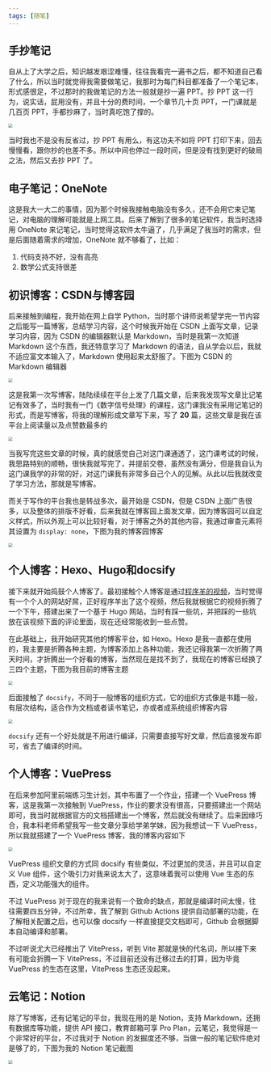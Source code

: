 ```yaml
---
tags: [随笔]
---
```


## 手抄笔记

自从上了大学之后，知识越发艰涩难懂，往往我看完一遍书之后，都不知道自己看了什么，所以当时就觉得我需要做笔记，我那时为每门科目都准备了一个笔记本，形式感很足，不过那时的我做笔记的方法一般就是抄一遍 PPT。抄 PPT 这一行为，说实话，屁用没有，并且十分的费时间，一个章节几十页 PPT，一门课就是几百页 PPT，手都抄麻了，当时真吃饱了撑的。


<img src="https://cdn.jsdelivr.net/gh/LastKnightCoder/ImgHosting3/4f4c45d7accd1af1c1a8377676651192021-10-02-21-37-53.jpg"  style="zoom:50%; filter: invert(0);"/>


当时我也不是没有反省过，抄 PPT 有用么，有这功夫不如将 PPT 打印下来，回去慢慢看，跟你抄的也差不多。所以中间也停过一段时间，但是没有找到更好的破局之法，然后又去抄 PPT 了。

## 电子笔记：OneNote

这是我大一大二的事情，因为那个时候我接触电脑没有多久，还不会用它来记笔记，对电脑的理解可能就是上网工具。后来了解到了很多的笔记软件，我当时选择用 OneNote 来记笔记，当时觉得这软件太牛逼了，几乎满足了我当时的需求，但是后面随着需求的增加，OneNote 就不够看了，比如：

1. 代码支持不好，没有高亮
2. 数学公式支持很差

## 初识博客：CSDN与博客园

后来接触到编程，我开始在网上自学 Python，当时那个讲师说希望学完一节内容之后能写一篇博客，总结学习内容，这个时候我开始在 CSDN 上面写文章，记录学习内容，因为 CSDN 的编辑器默认是 Markdown，当时是我第一次知道 Markdown 这个东西，我还特意学习了 Markdown 的语法，自从学会以后，我就不适应富文本输入了，Markdown 使用起来太舒服了。下图为 CSDN 的 Markdown 编辑器


<img src="https://cdn.jsdelivr.net/gh/LastKnightCoder/ImgHosting3@master/image.52nfx6irvzk0.png" style="zoom:50%; filter: invert(0);" />


这是我第一次写博客，陆陆续续在平台上发了几篇文章，后来我发现写文章比记笔记有效多了，当时我有一门《数字信号处理》的课程，这门课我没有采用记笔记的形式，而是写博客，将我的理解形成文章写下来，写了 **20** 篇，这些文章是我在该平台上阅读量以及点赞数最多的


<img src="https://cdn.jsdelivr.net/gh/LastKnightCoder/ImgHosting3@master/image.rfiezobwtuo.png" style="zoom:50%; filter: invert(0);" />


当我写完这些文章的时候，真的就感觉自己对这门课通透了，这门课考试的时候，我思路特别的顺畅，很快我就写完了，并提前交卷，虽然没有满分，但是我自认为这门课我学的非常的好，对这门课我有非常多自己个人的见解。从此以后我就改变了学习方法，那就是写博客。

而关于写作的平台我也是转战多次，最开始是 CSDN，但是 CSDN 上面广告很多，以及整体的排版不好看，后来我就在博客园上面发文章，因为博客园可以自定义样式，所以外观上可以比较好看，对于博客之外的其他内容，我通过审查元素将其设置为 `display: none`，下图为我的博客园博客


<img src="https://cdn.jsdelivr.net/gh/LastKnightCoder/ImgHosting3/202110022118162021-10-02-21-18-17.png" style="zoom:50%; filter: invert(0);"/>


## 个人博客：Hexo、Hugo和docsify

接下来就开始捣鼓个人博客了。最初接触个人博客是通过[程序羊的视频](https://www.bilibili.com/video/BV1Yb411a7ty)，当时觉得有一个个人的网站好屌，正好程序羊出了这个视频，然后我就根据它的视频折腾了一个下午，搭建出来了一个基于 Hugo 网站，当时有踩一些坑，并把踩的一些坑放在该视频下面的评论里面，现在还经常能收到一些点赞。

在此基础上，我开始研究其他的博客平台，如 Hexo。Hexo 是我一直都在使用的，我主要是折腾各种主题，为博客添加上各种功能，我还记得我第一次折腾了两天时间，才折腾出一个好看的博客，当然现在是找不到了，我现在的博客已经换了三四个主题，下图为我目前的博客主题


<img src="https://cdn.jsdelivr.net/gh/LastKnightCoder/ImgHosting3@master/image.snx2t2mhck0.png" style="zoom:50%; filter: invert(0);" />


后面接触了 `docsify`，不同于一般博客的组织方式，它的组织方式像是书籍一般，有层次结构，适合作为文档或者读书笔记，亦或者成系统组织博客内容

<img src="https://cdn.jsdelivr.net/gh/LastKnightCoder/ImgHosting3@master/image.488wzni45y40.png" style="zoom:50%; filter: invert(0);" />

`docsify` 还有一个好处就是不用进行编译，只需要直接写好文章，然后直接发布即可，省去了编译的时间。

## 个人博客：VuePress

在后来参加阿里前端练习生计划，其中布置了一个作业，搭建一个 VuePress 博客，这是我第一次接触到 VuePress，作业的要求没有很高，只要搭建出一个网站即可，我当时就根据官方的文档搭建出一个博客，然后就没有继续了。后来因缘巧合，我本科老师希望我写一些文章分享给学弟学妹，因为我想试一下 VuePress，所以我就搭建了一个 VuePress 博客，我的博客内容如下

<img src="https://cdn.jsdelivr.net/gh/LastKnightCoder/ImgHosting3@master/image.6hf89j9dlfo0.png" style="zoom:50%; filter: invert(0);" />

VuePress 组织文章的方式同 docsify 有些类似，不过更加的灵活，并且可以自定义 Vue 组件，这个吸引力对我来说太大了，这意味着我可以使用 Vue 生态的东西，定义功能强大的组件。

不过 VuePress 对于现在的我来说有一个致命的缺点，那就是编译时间太慢，往往需要四五分钟，不过所幸，我了解到 Github Actions 提供自动部署的功能，在了解相关配置之后，也可以像 docsify 一样直接提交文档即可，Github 会根据脚本自动编译和部署。

不过听说尤大已经推出了 VitePress，听到 Vite 那就是快的代名词，所以接下来有可能会折腾一下 VitePress，不过目前还没有迁移过去的打算，因为毕竟 VuePress 的生态在这里，VitePress 生态还没起来。

## 云笔记：Notion

除了写博客，还有记笔记的平台，我现在用的是 Notion，支持 Markdown，还拥有数据库等功能，提供 API 接口，教育邮箱可享 Pro Plan，云笔记，我觉得是一个非常好的平台，不过我对于 Notion 的发掘度还不够，当做一般的笔记软件绝对是够了的，下图为我的 Notion 笔记截图

<img src="https://cdn.jsdelivr.net/gh/LastKnightCoder/ImgHosting3/202110022120402021-10-02-21-20-41.png" style="zoom:50%; filter: invert(0);"/>